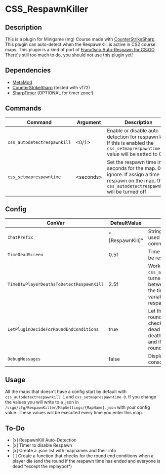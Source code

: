 <h1>CSS_RespawnKiller</h1>

<section>
    <h2>Description</h2>
    <p>This is a plugin for Minigame (mg) Course made with <a href="https://docs.cssharp.dev/index.html">CounterStrikeSharp</a>. This plugin can auto-detect when the RespawnKill is active in CS2 course maps. This plugin is a kind of port of <a href="https://forums.alliedmods.net/showthread.php?p=2374048">Franc1sco Auto-Respawn for CS:GO</a>. There's still too much to do, you should not use this plugin yet!</p>
</section>

<section>
    <h2>Dependencies</h2>
    <ul>
        <li><a href="https://cs2.poggu.me/metamod/installation/">MetaMod</a></li>
        <li><a href="https://github.com/roflmuffin/CounterStrikeSharp/releases">CounterStrikeSharp</a> (tested with v172)</li>
        <li><a href="https://github.com/DEAFPS/SharpTimer/tree/main">SharpTimer</a> (OPTIONAL for timer zone!)</li>
    </ul>
</section>

<section>
    <h2>Commands</h2>
    <table>
        <thead>
            <tr>
                <th>Command</th>
                <th>Argument</th>
                <th>Description</th>
            </tr>
        </thead>
        <tbody>
            <tr>
                <td><code>css_autodetectrespawnkill</code></td>
                <td>&lt;0/1&gt;</td>
                <td>Enable or disable auto detection for respawn kill. If this is enabled the <code>css_setmaprespawntime</code> value will be setted to 0.</td>
            </tr>
            <tr>
                <td><code>css_setmaprespawntime</code></td>
                <td>&lt;seconds&gt;</td>
                <td>Set the respawn time in seconds for the map. 0 to ignore. If assign a time to respawn on the map, the <code>css_autodetectrespawnkill</code> will be turned off.</td>
            </tr>
        </tbody>
    </table>
</section>

<section>
    <h2>Config</h2>
    <table>
        <thead>
            <tr>
                <th>ConVar</th>
                <th>DefaultValue</th>
                <th>Description</th>
            </tr>
        </thead>
        <tbody>
            <tr>
                <td><code>ChatPrefix</code></td>
                <td>"[RespawnKill]"</td>
                <td>String containing the prefix used to print chat and console commands.</td>
            </tr>
            <tr>
                <td><code>TimeDeadScreen</code></td>
                <td>0.5f</td>
                <td>Time that takes to the player to be respawned after he's dead.</td>
            </tr>
            <tr>
                <td><code>TimeBtwPlayerDeathsToDetectRespawnKill</code></td>
                <td>2.5f</td>
                <td>Works only when <code>css_autodetectrespawnkill</code> is turned on. It will check the time betweeen the player death, if the time is smaller than this variable, it will turn off respawn.</td>
            </tr>
            <tr>
                <td><code>LetPluginDecideForRoundEndConditions</code></td>
                <td>true</td>
                <td>Let the plugin decide when the round is going to end. It checks if all the players are dead every player death/disconnect/changeteam, and if they are, start a new round.</td>
            </tr>
            <tr>
                <td><code>DebugMessages</code></td>
                <td>false</td>
                <td>Display debug messages in console</td>
            </tr>
        </tbody>
    </table>
</section>

<section>
    <h2>Usage</h2>
    <p>All the maps that doesn't have a config start by default with <code>css_autodetectrespawnkill 1</code> and <code>css_setmaprespawntime 0</code>. If you change the values you will write to a .json in <code>/csgo/cfg/RespawnKiller/MapSettings/{MapName}.json</code> with your config value. These values will be executed every time you enter this map.</p>
</section>

<section>
    <h2>To-Do</h2>
    <ul>
        <li>[x] RespawnKill Auto-Detection</li>
        <li>[x] Timer to disable Respawn</li>
        <li>[x] Create a .json list with mapnames and their info</li>
        <li>[ ] Create a function that checks for the round end conditions when a player die (end the round if the respawn time has ended and everyone is dead *except the replaybot*)</li>
    </ul>
</section>
